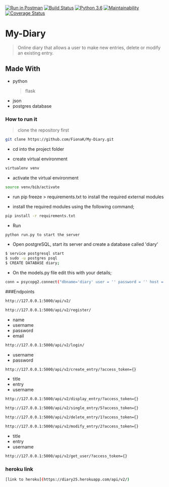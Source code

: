 [![Run in Postman](https://run.pstmn.io/button.svg)](https://app.getpostman.com/run-collection/edcdf0ad2ec49ea2e97b)
[![Build Status](https://travis-ci.org/FionaK/My-Diary.svg?branch=challenge3)](https://travis-ci.org/FionaK/My-Diary)
[![Python 3.6](https://img.shields.io/badge/python-3.6-blue.svg)](https://www.python.org/downloads/release/python-360/)
[![Maintainability](https://api.codeclimate.com/v1/badges/c418889a39e570ccd2c5/maintainability)](https://codeclimate.com/github/FionaK/My-Diary/maintainability)
[![Coverage Status](https://coveralls.io/repos/github/FionaK/My-Diary/badge.svg)](https://coveralls.io/github/FionaK/My-Diary)
# My-Diary
  > Online diary that allows a user to make new entries, delete or modify an existing entry.

## Made With
   * python
      > flask
   * json
   * postgres database

### How to run it
  > clone the repository first
```sh
git clone https://github.com/FionaK/My-Diary.git
```
* cd into the project folder

* create virtual environment
```sh
virtualenv venv
```
* activate the virtual environment
```sh
source venv/bib/activate
```
* run pip freeze > requirements.txt to install the required external modules

* install the required modules using the following command;
```sh
pip install -r requirements.txt
```
* Run
```sh
python run.py to start the server
```
* Open postgreSQL, start its server and create a database called 'diary'
```sh
$ service postgresql start
$ sudo -u postgres psql
$ CREATE DATABASE diary;
```
* On the models.py file edit this with your details;
```sh
conn = psycopg2.connect("dbname='diary' user = '' password = '' host = 'localhost' port = '5432'")
```

###Endpoints
```sh
http://127.0.0.1:5000/api/v2/
```
```sh
http://127.0.0.1:5000/api/v2/register/
```
  * name
  * username
  * password
  * email
```sh
http://127.0.0.1:5000/api/v2/login/
```
  * username
  * password
```sh
http://127.0.0.1:5000/api/v2/create_entry/?access_token={}
```
  * title
  * entry
  * username
```sh
http://127.0.0.1:5000/api/v2/display_entry/?access_token={}
```
```sh
http://127.0.0.1:5000/api/v2/single_entry/5?access_token={}
```
```sh
http://127.0.0.1:5000/api/v2/delete_entry/1?access_token={}
```
```sh
http://127.0.0.1:5000/api/v2/modify_entry/2?access_token={}
```
 * title
 * entry
 * username
```sh
http://127.0.0.1:5000/api/v2/get_user/?access_token={}
```
### heroku link
```sh
[link to heroku](https://diary25.herokuapp.com/api/v2/)
```

